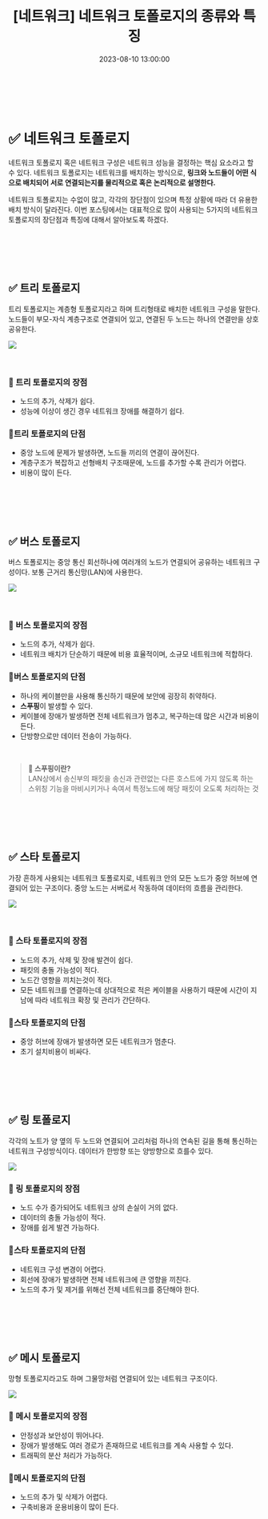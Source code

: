 ﻿---
permalink: /2023-08-10-네트워크 토폴로지의 종류와 특징/
published: true
title: "[네트워크] 네트워크 토폴로지의 종류와 특징"
date: 2023-08-10 13:00:00
toc: true
toc_sticky: true
toc_label: "네트워크 토폴로지의 종류와 특징"
categories:
- 네트워크
tags:
- 네트워크
---

<br><br>

# ✅ 네트워크 토폴로지

네트워크 토폴로지 혹은 네트워크 구성은 네트워크 성능을 결정하는 핵심 요소라고 할 수 있다. 네트워크 토폴로지는 네트워크를 배치하는 방식으로, **링크와 노드들이 어떤 식으로 배치되어 서로 연결되는지를 물리적으로 혹은 논리적으로 설명한다.**

네트워크 토폴로지는 수없이 많고, 각각의 장단점이 있으며 특정 상황에 따라 더 유용한 배치 방식이 달라진다. 이번 포스팅에서는 대표적으로 많이 사용되는 5가지의 네트워크 토폴로지의 장단점과 특징에 대해서 알아보도록 하겠다.

<br><br><br><br>

## ✅ 트리 토폴로지

트리 토폴로지는 계층형 토폴로지라고 하며 트리형태로 배치한 네트워크 구성을 말한다. 노드들이 부모-자식 계층구조로 연결되어 있고, 연결된 두 노드는 하나의 연결만을 상호 공유한다.

<p align="left">
<img src="https://github.com/idkim97/idkim97.github.io/blob/master/img/tree.png?raw=true">
</p>

<br>

### 📌 트리 토폴로지의 장점
- 노드의 추가, 삭제가 쉽다.
- 성능에 이상이 생긴 경우 네트워크 장애를 해결하기 쉽다.



### 📌트리 토폴로지의 단점
- 중앙 노드에 문제가 발생하면, 노드들 끼리의 연결이 끊어진다.
- 계층구조가 복잡하고 선형배치 구조때문에, 노드를 추가할 수록 관리가 어렵다.
- 비용이 많이 든다.


<br><br><br><br>

## ✅ 버스 토폴로지

버스 토폴로지는 중앙 통신 회선하나에 여러개의 노드가 연결되어 공유하는 네트워크 구성이다. 보통 근거리 통신망(LAN)에 사용한다.


<p align="left">
<img src="https://github.com/idkim97/idkim97.github.io/blob/master/img/bus.png?raw=true">
</p>

<br>

### 📌 버스 토폴로지의 장점
- 노드의 추가, 삭제가 쉽다.
- 네트워크 배치가 단순하기 때문에 비용 효율적이며, 소규모 네트워크에 적합하다.


### 📌버스 토폴로지의 단점
- 하나의 케이블만을 사용해 통신하기 때문에 보안에 굉장히 취약하다.
- **스푸핑**이 발생할 수 있다.
- 케이블에 장애가 발생하면 전체 네트워크가 멈추고, 복구하는데 많은 시간과 비용이 든다.
- 단방향으로만 데이터 전송이 가능하다.

<br>

> **📄 스푸핑이란?**  
> LAN상에서 송신부의 패킷을 송신과 관련없는 다른 호스트에 가지 않도록 하는 스위칭 기능을 마비시키거나 속여서 특정노드에 해당 패킷이 오도록 처리하는 것

<br><br><br><br>

## ✅ 스타 토폴로지

가장 흔하게 사용되는 네트워크 토폴로지로, 네트워크 안의 모든 노드가 중앙 허브에 연결되어 있는 구조이다. 중앙 노드는 서버로서 작동하여 데이터의 흐름을 관리한다. 

<p align="left">
<img src="https://github.com/idkim97/idkim97.github.io/blob/master/img/star.png?raw=true">
</p>

<br>

### 📌 스타 토폴로지의 장점
- 노드의 추가, 삭제 및 장애 발견이 쉽다.
- 패킷의 충돌 가능성이 적다.
- 노드간 영향을 끼치는것이 적다.
- 모든 네트워크를 연결하는데 상대적으로 적은 케이블을 사용하기 때문에 시간이 지남에 따라 네트워크 확장 및 관리가 간단하다.


### 📌스타 토폴로지의 단점
- 중앙 허브에 장애가 발생하면 모든 네트워크가 멈춘다.
- 초기 설치비용이 비싸다.


<br><br><br><br>

## ✅ 링 토폴로지

각각의 노트가 양 옆의 두 노드와 연결되어 고리처럼 하나의 연속된 길을 통해 통신하는 네트워크 구성방식이다. 데이터가 한방향 또는 양방향으로 흐를수 있다.

<p align="left">
<img src="https://github.com/idkim97/idkim97.github.io/blob/master/img/ring.png?raw=true">
</p>

### 📌 링 토폴로지의 장점
- 노드 수가 증가되어도 네트워크 상의 손실이 거의 없다.
- 데이터의 충돌 가능성이 적다.
- 장애를 쉽게 발견 가능하다.


### 📌스타 토폴로지의 단점
- 네트워크 구성 변경이 어렵다.
- 회선에 장애가 발생하면 전체 네트워크에 큰 영향을 끼친다.
- 노드의 추가 및 제거를 위해선 전체 네트워크를 중단해야 한다.

<br><br><br><br>

## ✅ 메시 토폴로지

망형 토폴로지라고도 하며 그물망처럼 연결되어 있는 네트워크 구조이다. 

<p align="left">
<img src="https://github.com/idkim97/idkim97.github.io/blob/master/img/mesh.png?raw=true">
</p>


### 📌 메시 토폴로지의 장점
- 안정성과 보안성이 뛰어나다.
- 장애가 발생해도 여러 경로가 존재하므로 네트워크를 계속 사용할 수 있다.
- 트래픽의 분산 처리가 가능하다.


### 📌메시 토폴로지의 단점
- 노드의 추가 및 삭제가 어렵다.
- 구축비용과 운용비용이 많이 든다.
